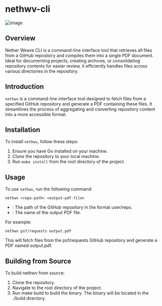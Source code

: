 # nethwv-cli

![image](https://github.com/necllmancer/nethwv-cli/assets/96694331/8b003a9a-8f44-4bc8-87ce-30a50b0b73bb)

## Overview
Nether Weave CLI is a command-line interface tool that retrieves all files from a GitHub repository and compiles them into a single PDF document. Ideal for documenting projects, creating archives, or consolidating repository contents for easier review, it efficiently handles files across various directories in the repository.

## Introduction
`nethwv` is a command-line interface tool designed to fetch files from a specified GitHub repository and generate a PDF containing these files. It streamlines the process of aggregating and converting repository content into a more accessible format.

## Installation
To install `nethwv`, follow these steps:

1. Ensure you have Go installed on your machine.
2. Clone the repository to your local machine.
3. Run `make install` from the root directory of the project.

## Usage
To use `nethwv`, run the following command:

```shell
nethwv <repo-path> <output-pdf-file>
```

- <repo-path>: The path of the GitHub repository in the format user/repo.
- <output-pdf-file>: The name of the output PDF file.

For example:
```shell
nethwv psf/requests output.pdf
```

This will fetch files from the psf/requests GitHub repository and generate a PDF named output.pdf.

## Building from Source

To build nethwv from source:
1. Clone the repository.
2. Navigate to the root directory of the project.
3. Run make build to build the binary. The binary will be located in the ./build directory.
